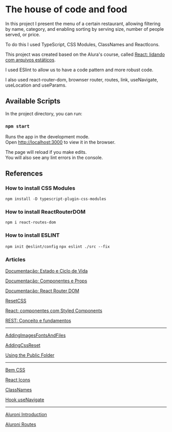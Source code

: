 # The house of code and food

In this project I present the menu of a certain restaurant, allowing filtering by name, category, and enabling sorting by serving size, number of people served, or price.

To do this I used TypeScript, CSS Modules, ClassNames and ReactIcons.

This project was created based on the Alura's course, called [React: lidando com arquivos estáticos](https://www.alura.com.br/curso-online-react-arquivos-estaticos).

I used ESlint to allow us to have a code pattern and more robust code.

I also used react-router-dom, brownser router, routes, link, useNavigate, useLocation and useParams.

## Available Scripts

In the project directory, you can run:

### `npm start`

Runs the app in the development mode.\
Open [http://localhost:3000](http://localhost:3000) to view it in the browser.

The page will reload if you make edits.\
You will also see any lint errors in the console.

## References

### How to install CSS Modules

`npm install -D typescript-plugin-css-modules`

### How to install ReactRouterDOM

`npm i react-routes-dom`

### How to install ESLINT

`npm init @eslint/config`
`npx eslint ./src --fix`

### Articles

[Documentação: Estado e Ciclo de Vida](https://pt-br.reactjs.org/docs/state-and-lifecycle.html)

[Documentação: Componentes e Props](https://pt-br.reactjs.org/docs/components-and-props.html)

[Documentação: React Router DOM](https://reactrouter.com/docs/en/v6)

[ResetCSS](https://www.alura.com.br/artigos/o-que-e-reset-css)

[React: componentes com Styled Components](https://www.alura.com.br/artigos/react-componentes-com-styled-components)

[REST: Conceito e fundamentos](https://www.alura.com.br/artigos/rest-conceito-e-fundamentos)

---

[AddingImagesFontsAndFiles](https://create-react-app.dev/docs/adding-images-fonts-and-files/)

[AddingCssReset](https://create-react-app.dev/docs/adding-css-reset)

[Using the Public Folder](https://create-react-app.dev/docs/using-the-public-folder)

---

[Bem CSS](https://desenvolvimentoparaweb.com/css/bem/)

[React Icons](https://www.npmjs.com/package/react-icons)

[ClassNames](https://www.npmjs.com/package/classnames)

[Hook useNavigate](https://reactrouter.com/docs/en/v6/hooks/use-navigate)

---

[Aluroni Introduction](https://github.com/alura-cursos/aluroni-introducao)

[Aluroni Routes](https://github.com/alura-cursos/aluroni-router)
